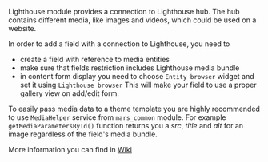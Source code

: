 Lighthouse module provides a connection to Lighthouse hub.
The hub contains different media, like images and videos, which could be used on a website.

In order to add a field with a connection to Lighthouse, you need to
* create a field with reference to media entities
* make sure that fields restriction includes Lighthouse media bundle
* in content form display you need to choose `Entity browser` widget and set it using `Lighthouse browser`
This will make your field to use a proper gallery view on add/edit form.


To easily pass media data to a theme template
you are highly recommended to use `MediaHelper` service from `mars_common` module.
For example `getMediaParametersById()` function returns you a *src*, *title* and *alt*
for an image regardless of the field's media bundle.

More information you can find in [Wiki](https://dev.azure.com/MarsDevTeam/MarsExperiencePlatform/_wiki/wikis/Mars-Experience-Platform.wiki/2436/Configuration-for-fields-with-Lighthouse)

